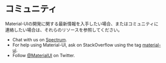# コミュニティ

<p class="description">Material-UIの開発に関する最新情報を入手したい場合、またはコミュニティに連絡したい場合は、それらのリソースを参照してください。</p>

- Chat with us on [Spectrum](https://spectrum.chat/material-ui).
- For help using Material-UI, ask on StackOverflow using the tag [material-ui](https://stackoverflow.com/questions/tagged/material-ui).
- Follow [@MaterialUI](https://twitter.com/MaterialUI) on Twitter.
